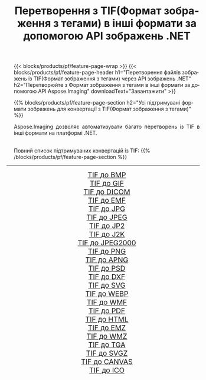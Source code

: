 ﻿---
title: Перетворення з TIF(Формат зображення з тегами) в інші формати за допомогою API зображень .NET 
weight: 3920
url: /uk/net/conversion/from/tif/ 
lang: uk
langdirlevel: 2
locales: zh-hans,ja,it,ru,de,es,fr,nl,id,lt,pl,pt,vi,tr,ko,zh-hant,ar,hi,th,sv,cs,uk,he
description: За допомогою Aspose.Imaging ви можете легко конвертувати з TIF(Формат зображення з тегами) в інші формати
---

{{< blocks/products/pf/feature-page-wrap >}}
{{< blocks/products/pf/feature-page-header h1="Перетворення файлів зображень із TIF(Формат зображення з тегами) через API зображень .NET" h2="Перетворюйте з Формат зображення з тегами в інші формати за допомогою API Aspose.Imaging" downloadText="Завантажити" >}}


{{% blocks/products/pf/feature-page-section  h2="Усі підтримувані формати зображень для конвертації з TIF(Формат зображення з тегами)" %}}
<p align=justify>Aspose.Imaging дозволяє автоматизувати багато перетворень із TIF в інші формати на платформі .NET. </p>
<br/>
Повний список підтримуваних конвертацій із TIF:
{{% /blocks/products/pf/feature-page-section %}}
<div class="container-fluid productfamilypage bg-gray">
    <div class="convertypes bg-gray agp-content section">
        <div class="container">
		<hr style="margin-left:-20px;"/>
		<div class="row other-converters" style="gap: 10px;font-size: 19px;text-align:center;">
		    <div class='col-md-2 other-converter remove-lp remove-rp'><a href="/imaging/uk/net/conversion/tif-to-bmp/" style="padding:15px;">TIF до BMP</a></div><div class='col-md-2 other-converter remove-lp remove-rp'><a href="/imaging/uk/net/conversion/tif-to-gif/" style="padding:15px;">TIF до GIF</a></div><div class='col-md-2 other-converter remove-lp remove-rp'><a href="/imaging/uk/net/conversion/tif-to-dicom/" style="padding:15px;">TIF до DICOM</a></div><div class='col-md-2 other-converter remove-lp remove-rp'><a href="/imaging/uk/net/conversion/tif-to-emf/" style="padding:15px;">TIF до EMF</a></div><div class='col-md-2 other-converter remove-lp remove-rp'><a href="/imaging/uk/net/conversion/tif-to-jpg/" style="padding:15px;">TIF до JPG</a></div><div class='col-md-2 other-converter remove-lp remove-rp'><a href="/imaging/uk/net/conversion/tif-to-jpeg/" style="padding:15px;">TIF до JPEG</a></div><div class='col-md-2 other-converter remove-lp remove-rp'><a href="/imaging/uk/net/conversion/tif-to-jp2/" style="padding:15px;">TIF до JP2</a></div><div class='col-md-2 other-converter remove-lp remove-rp'><a href="/imaging/uk/net/conversion/tif-to-j2k/" style="padding:15px;">TIF до J2K</a></div><div class='col-md-2 other-converter remove-lp remove-rp'><a href="/imaging/uk/net/conversion/tif-to-jpeg2000/" style="padding:15px;">TIF до JPEG2000</a></div><div class='col-md-2 other-converter remove-lp remove-rp'><a href="/imaging/uk/net/conversion/tif-to-png/" style="padding:15px;">TIF до PNG</a></div><div class='col-md-2 other-converter remove-lp remove-rp'><a href="/imaging/uk/net/conversion/tif-to-apng/" style="padding:15px;">TIF до APNG</a></div><div class='col-md-2 other-converter remove-lp remove-rp'><a href="/imaging/uk/net/conversion/tif-to-psd/" style="padding:15px;">TIF до PSD</a></div><div class='col-md-2 other-converter remove-lp remove-rp'><a href="/imaging/uk/net/conversion/tif-to-dxf/" style="padding:15px;">TIF до DXF</a></div><div class='col-md-2 other-converter remove-lp remove-rp'><a href="/imaging/uk/net/conversion/tif-to-svg/" style="padding:15px;">TIF до SVG</a></div><div class='col-md-2 other-converter remove-lp remove-rp'><a href="/imaging/uk/net/conversion/tif-to-webp/" style="padding:15px;">TIF до WEBP</a></div><div class='col-md-2 other-converter remove-lp remove-rp'><a href="/imaging/uk/net/conversion/tif-to-wmf/" style="padding:15px;">TIF до WMF</a></div><div class='col-md-2 other-converter remove-lp remove-rp'><a href="/imaging/uk/net/conversion/tif-to-pdf/" style="padding:15px;">TIF до PDF</a></div><div class='col-md-2 other-converter remove-lp remove-rp'><a href="/imaging/uk/net/conversion/tif-to-html/" style="padding:15px;">TIF до HTML</a></div><div class='col-md-2 other-converter remove-lp remove-rp'><a href="/imaging/uk/net/conversion/tif-to-emz/" style="padding:15px;">TIF до EMZ</a></div><div class='col-md-2 other-converter remove-lp remove-rp'><a href="/imaging/uk/net/conversion/tif-to-wmz/" style="padding:15px;">TIF до WMZ</a></div><div class='col-md-2 other-converter remove-lp remove-rp'><a href="/imaging/uk/net/conversion/tif-to-tga/" style="padding:15px;">TIF до TGA</a></div><div class='col-md-2 other-converter remove-lp remove-rp'><a href="/imaging/uk/net/conversion/tif-to-svgz/" style="padding:15px;">TIF до SVGZ</a></div><div class='col-md-2 other-converter remove-lp remove-rp'><a href="/imaging/uk/net/conversion/tif-to-canvas/" style="padding:15px;">TIF до CANVAS</a></div><div class='col-md-2 other-converter remove-lp remove-rp'><a href="/imaging/uk/net/conversion/tif-to-ico/" style="padding:15px;">TIF до ICO</a></div>
                </div>
        </div>
    </div>
</div>
<br/>

